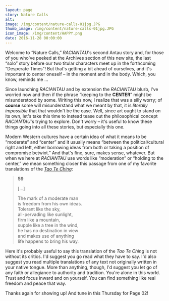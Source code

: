 ```yaml
---
layout: page
story: Nature Calls
alt:
image: /img/content/nature-calls-01jpg.JPG
thumb_image: /img/content/nature-calls-01jpg.JPG
icon_image: /img/content/HAPPY.png
date: 2016-11-28 00:00:00
---
```



Welcome to “Nature Calls,” *RACIANTAU*'s second Antau story and, for those of you who've peeked at the Archives section of this new site, the last “solo” story before our two titular characters meet up in the forthcoming “Desperate Times”! But that's getting a bit ahead of ourselves, and it's important to center oneself – in the moment and in the body. Which, you know, reminds me ...

Since launching *RACIANTAU*&nbsp;and by extension the *RACIANTAU*&nbsp;blurb, I've worried now and then if the phrase “keeping to the **CENTER**” might be misunderstood by some. Writing this now, I realize that was a silly worry; of **course**&nbsp;some will misunderstand what we meant by that, it is *literally impossible*&nbsp;that that wouldn't be the case. Well, since art ought to stand on its own, let's take this time to instead tease out the philosophical concept *RACIANTAU*'s trying to explore. Don't worry – it's useful to know these things going into all these stories, but especially this one.

Modern Western cultures have a certain idea of what it means to be “moderate” and “center” and it usually means “between the political/cultural right and left, either borrowing ideas from both or taking a position of compromise betwixt.” And that's fine, sure, makes sense, whatever. But when we here at *RACIANTAU*&nbsp;use words like “moderation” or “holding to the center,” we mean something closer this passage from one of my favorite translations of the [*Tao Te Ching*](http://acc6.its.brooklyn.cuny.edu/~phalsall/texts/taote-v3.html#59):

> **59**
>
>
> [...]
>
>
> The mark of a moderate man
> <br>is freedom from his own ideas.
> <br>Tolerant like the sky,
> <br>all-pervading like sunlight,
> <br>firm like a mountain,
> <br>supple like a tree in the wind,
> <br>he has no destination in view
> <br>and makes use of anything
> <br>life happens to bring his way.

Here it's probably useful to say this translation of the *Tao Te Ching*&nbsp;is not without its critics. I'd suggest you go read what they have to say. I'd also suggest you read multiple translations of any text not originally written in your native tongue. More than anything, though, I'd suggest you let go of any faith or allegiance to authority and tradition. You're alone in this world. Trust and focus inward and on yourself. You can find something like real freedom and peace that way.

Thanks again for showing up! And tune in this Thursday for Page 02!